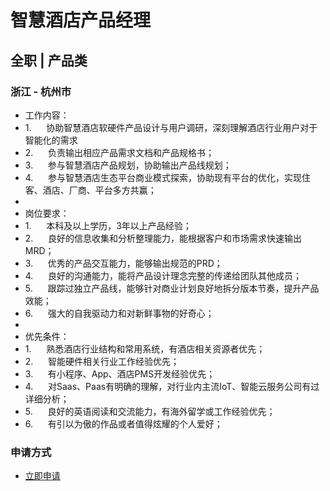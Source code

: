 
# 智慧酒店产品经理
## 全职  |  产品类
### 浙江 - 杭州市

- 工作内容：
- 1.&nbsp;&nbsp;&nbsp;&nbsp;&nbsp;&nbsp;协助智慧酒店软硬件产品设计与用户调研，深刻理解酒店行业用户对于智能化的需求
- 2.&nbsp;&nbsp;&nbsp;&nbsp;&nbsp;&nbsp;负责输出相应产品需求文档和产品规格书；
- 3.&nbsp;&nbsp;&nbsp;&nbsp;&nbsp;&nbsp;参与智慧酒店产品规划，协助输出产品线规划；
- 4.&nbsp;&nbsp;&nbsp;&nbsp;&nbsp;&nbsp;参与智慧酒店生态平台商业模式探索，协助现有平台的优化，实现住客、酒店、厂商、平台多方共赢；
- &nbsp;
- 岗位要求：
- 1.&nbsp;&nbsp;&nbsp;&nbsp;&nbsp;&nbsp;本科及以上学历，3年以上产品经验；
- 2.&nbsp;&nbsp;&nbsp;&nbsp;&nbsp;&nbsp;良好的信息收集和分析整理能力，能根据客户和市场需求快速输出MRD；
- 3.&nbsp;&nbsp;&nbsp;&nbsp;&nbsp;&nbsp;优秀的产品交互能力，能够输出规范的PRD；
- 4.&nbsp;&nbsp;&nbsp;&nbsp;&nbsp;&nbsp;良好的沟通能力，能将产品设计理念完整的传递给团队其他成员；
- 5.&nbsp;&nbsp;&nbsp;&nbsp;&nbsp;&nbsp;跟踪过独立产品线，能够针对商业计划良好地拆分版本节奏，提升产品效能；
- 6.&nbsp;&nbsp;&nbsp;&nbsp;&nbsp;&nbsp;强大的自我驱动力和对新鲜事物的好奇心；
- &nbsp;
- 优先条件：
- 1.&nbsp;&nbsp;&nbsp;&nbsp;&nbsp;&nbsp;熟悉酒店行业结构和常用系统，有酒店相关资源者优先；
- 2.&nbsp;&nbsp;&nbsp;&nbsp;&nbsp;&nbsp;智能硬件相关行业工作经验优先；
- 3.&nbsp;&nbsp;&nbsp;&nbsp;&nbsp;&nbsp;有小程序、App、酒店PMS开发经验优先；
- 4.&nbsp;&nbsp;&nbsp;&nbsp;&nbsp;&nbsp;对Saas、Paas有明确的理解，对行业内主流IoT、智能云服务公司有过详细分析；
- 5.&nbsp;&nbsp;&nbsp;&nbsp;&nbsp;&nbsp;良好的英语阅读和交流能力，有海外留学或工作经验优先；
- 6.&nbsp;&nbsp;&nbsp;&nbsp;&nbsp;&nbsp;有引以为傲的作品或者值得炫耀的个人爱好；
### 申请方式
- <a href="mailto:hr@tuya.com" title=yourName-智慧酒店产品经理>立即申请</a>